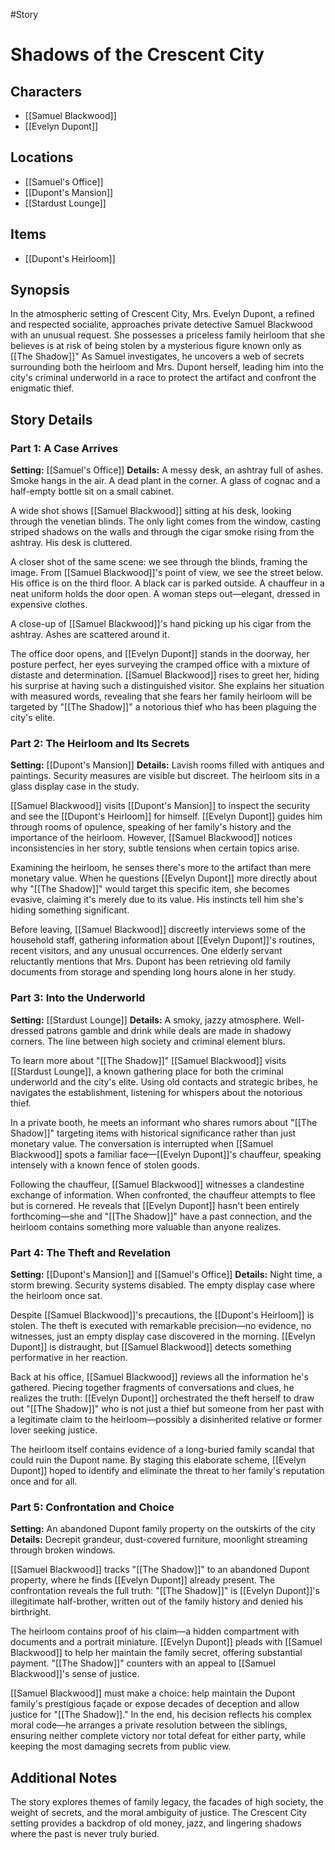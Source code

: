 #Story

# Shadows of the Crescent City

## Characters
- [[Samuel Blackwood]]
- [[Evelyn Dupont]]

## Locations
- [[Samuel's Office]]
- [[Dupont's Mansion]]
- [[Stardust Lounge]]

## Items
- [[Dupont's Heirloom]]

## Synopsis
In the atmospheric setting of Crescent City, Mrs. Evelyn Dupont, a refined and respected socialite, approaches private detective Samuel Blackwood with an unusual request. She possesses a priceless family heirloom that she believes is at risk of being stolen by a mysterious figure known only as [[The Shadow]]" As Samuel investigates, he uncovers a web of secrets surrounding both the heirloom and Mrs. Dupont herself, leading him into the city's criminal underworld in a race to protect the artifact and confront the enigmatic thief.

## Story Details

### Part 1: A Case Arrives
**Setting:** [[Samuel's Office]]
**Details:** A messy desk, an ashtray full of ashes. Smoke hangs in the air. A dead plant in the corner. A glass of cognac and a half-empty bottle sit on a small cabinet.

A wide shot shows [[Samuel Blackwood]] sitting at his desk, looking through the venetian blinds. The only light comes from the window, casting striped shadows on the walls and through the cigar smoke rising from the ashtray. His desk is cluttered.

A closer shot of the same scene: we see through the blinds, framing the image. From [[Samuel Blackwood]]'s point of view, we see the street below. His office is on the third floor. A black car is parked outside. A chauffeur in a neat uniform holds the door open. A woman steps out—elegant, dressed in expensive clothes.

A close-up of [[Samuel Blackwood]]'s hand picking up his cigar from the ashtray. Ashes are scattered around it.

The office door opens, and [[Evelyn Dupont]] stands in the doorway, her posture perfect, her eyes surveying the cramped office with a mixture of distaste and determination. [[Samuel Blackwood]] rises to greet her, hiding his surprise at having such a distinguished visitor. She explains her situation with measured words, revealing that she fears her family heirloom will be targeted by "[[The Shadow]]" a notorious thief who has been plaguing the city's elite.

### Part 2: The Heirloom and Its Secrets
**Setting:** [[Dupont's Mansion]]
**Details:** Lavish rooms filled with antiques and paintings. Security measures are visible but discreet. The heirloom sits in a glass display case in the study.

[[Samuel Blackwood]] visits [[Dupont's Mansion]] to inspect the security and see the [[Dupont's Heirloom]] for himself. [[Evelyn Dupont]] guides him through rooms of opulence, speaking of her family's history and the importance of the heirloom. However, [[Samuel Blackwood]] notices inconsistencies in her story, subtle tensions when certain topics arise.

Examining the heirloom, he senses there's more to the artifact than mere monetary value. When he questions [[Evelyn Dupont]] more directly about why "[[The Shadow]]" would target this specific item, she becomes evasive, claiming it's merely due to its value. His instincts tell him she's hiding something significant.

Before leaving, [[Samuel Blackwood]] discreetly interviews some of the household staff, gathering information about [[Evelyn Dupont]]'s routines, recent visitors, and any unusual occurrences. One elderly servant reluctantly mentions that Mrs. Dupont has been retrieving old family documents from storage and spending long hours alone in her study.

### Part 3: Into the Underworld
**Setting:** [[Stardust Lounge]]
**Details:** A smoky, jazzy atmosphere. Well-dressed patrons gamble and drink while deals are made in shadowy corners. The line between high society and criminal element blurs.

To learn more about "[[The Shadow]]" [[Samuel Blackwood]] visits [[Stardust Lounge]], a known gathering place for both the criminal underworld and the city's elite. Using old contacts and strategic bribes, he navigates the establishment, listening for whispers about the notorious thief.

In a private booth, he meets an informant who shares rumors about "[[The Shadow]]" targeting items with historical significance rather than just monetary value. The conversation is interrupted when [[Samuel Blackwood]] spots a familiar face—[[Evelyn Dupont]]'s chauffeur, speaking intensely with a known fence of stolen goods.

Following the chauffeur, [[Samuel Blackwood]] witnesses a clandestine exchange of information. When confronted, the chauffeur attempts to flee but is cornered. He reveals that [[Evelyn Dupont]] hasn't been entirely forthcoming—she and "[[The Shadow]]" have a past connection, and the heirloom contains something more valuable than anyone realizes.

### Part 4: The Theft and Revelation
**Setting:** [[Dupont's Mansion]] and [[Samuel's Office]]
**Details:** Night time, a storm brewing. Security systems disabled. The empty display case where the heirloom once sat.

Despite [[Samuel Blackwood]]'s precautions, the [[Dupont's Heirloom]] is stolen. The theft is executed with remarkable precision—no evidence, no witnesses, just an empty display case discovered in the morning. [[Evelyn Dupont]] is distraught, but [[Samuel Blackwood]] detects something performative in her reaction.

Back at his office, [[Samuel Blackwood]] reviews all the information he's gathered. Piecing together fragments of conversations and clues, he realizes the truth: [[Evelyn Dupont]] orchestrated the theft herself to draw out "[[The Shadow]]" who is not just a thief but someone from her past with a legitimate claim to the heirloom—possibly a disinherited relative or former lover seeking justice.

The heirloom itself contains evidence of a long-buried family scandal that could ruin the Dupont name. By staging this elaborate scheme, [[Evelyn Dupont]] hoped to identify and eliminate the threat to her family's reputation once and for all.

### Part 5: Confrontation and Choice
**Setting:** An abandoned Dupont family property on the outskirts of the city
**Details:** Decrepit grandeur, dust-covered furniture, moonlight streaming through broken windows.

[[Samuel Blackwood]] tracks "[[The Shadow]]" to an abandoned Dupont property, where he finds [[Evelyn Dupont]] already present. The confrontation reveals the full truth: "[[The Shadow]]" is [[Evelyn Dupont]]'s illegitimate half-brother, written out of the family history and denied his birthright.

The heirloom contains proof of his claim—a hidden compartment with documents and a portrait miniature. [[Evelyn Dupont]] pleads with [[Samuel Blackwood]] to help her maintain the family secret, offering substantial payment. "[[The Shadow]]" counters with an appeal to [[Samuel Blackwood]]'s sense of justice.

[[Samuel Blackwood]] must make a choice: help maintain the Dupont family's prestigious façade or expose decades of deception and allow justice for "[[The Shadow]]." In the end, his decision reflects his complex moral code—he arranges a private resolution between the siblings, ensuring neither complete victory nor total defeat for either party, while keeping the most damaging secrets from public view.

## Additional Notes
The story explores themes of family legacy, the facades of high society, the weight of secrets, and the moral ambiguity of justice. The Crescent City setting provides a backdrop of old money, jazz, and lingering shadows where the past is never truly buried.